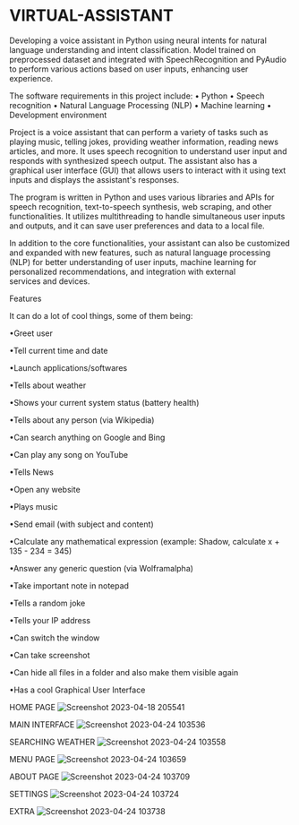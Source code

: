 # VIRTUAL-ASSISTANT
Developing a voice assistant in Python using neural intents for natural language understanding and intent classification. Model trained on preprocessed dataset and integrated with SpeechRecognition and PyAudio to perform various actions based on user inputs, enhancing user experience.

The software requirements in this project include:
• Python
• Speech recognition
• Natural Language Processing (NLP)
• Machine learning 
• Development environment

Project is a voice assistant that can perform a variety of tasks such as playing music, telling jokes, providing weather information, reading news articles, and more. It uses speech recognition to understand user input and responds with synthesized speech output. The assistant also has a graphical user interface (GUI) that allows users to interact with it using text inputs and displays the assistant's responses.

The program is written in Python and uses various libraries and APIs for speech recognition, text-to-speech synthesis, web scraping, and other functionalities. It utilizes multithreading to handle simultaneous user inputs and outputs, and it can save user preferences and data to a local file.

In addition to the core functionalities, your assistant can also be customized and expanded with new features, such as natural language processing (NLP) for better understanding of user inputs, machine learning for personalized recommendations, and integration with external services and devices.



Features

It can do a lot of cool things, some of them being:

•Greet user

•Tell current time and date

•Launch applications/softwares

•Tells about weather

•Shows your current system status (battery health)

•Tells about any person (via Wikipedia)

•Can search anything on Google  and Bing

•Can play any song on YouTube

•Tells News

•Open any website

•Plays music

•Send email (with subject and content)

•Calculate any mathematical expression (example: Shadow, calculate x + 135 - 234 = 345)

•Answer any generic question (via Wolframalpha)

•Take important note in notepad

•Tells a random joke

•Tells your IP address

•Can switch the window

•Can take screenshot

•Can hide all files in a folder and also make them visible again

•Has a cool Graphical User Interface

HOME PAGE
![Screenshot 2023-04-18 205541](https://user-images.githubusercontent.com/131862797/234545291-dfae82ff-7123-4d97-aa11-b5bf3f4119fd.png)

MAIN INTERFACE
![Screenshot 2023-04-24 103536](https://user-images.githubusercontent.com/131862797/234546435-72100ec9-db56-4669-ba12-1fbc170947c9.png)

SEARCHING WEATHER
![Screenshot 2023-04-24 103558](https://user-images.githubusercontent.com/131862797/234546593-ff48e907-dfc9-46e0-8c82-fb424eed9cb4.png)

MENU PAGE
![Screenshot 2023-04-24 103659](https://user-images.githubusercontent.com/131862797/234546757-934c26c2-1c0e-48b1-a50d-3db36d773633.png)

ABOUT PAGE
![Screenshot 2023-04-24 103709](https://user-images.githubusercontent.com/131862797/234546873-7bdeb5d5-c589-4615-867d-56ba02abdf99.png)

SETTINGS
![Screenshot 2023-04-24 103724](https://user-images.githubusercontent.com/131862797/234547320-bcd03174-3bb9-4ab8-a14c-076279b62c4c.png)

EXTRA
![Screenshot 2023-04-24 103738](https://user-images.githubusercontent.com/131862797/234547563-137a18b0-cbd9-4da2-bb62-9b271d5482ee.png)





